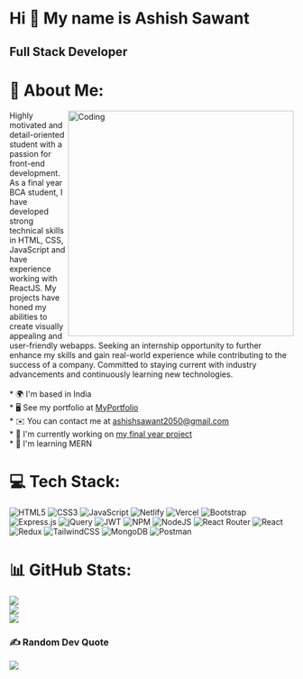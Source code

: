 Hi 👋 My name is Ashish Sawant
==============================

Full Stack Developer
--------------------

# 💫 About Me:

<img align="right" alt="Coding" width="400" src="https://media.tenor.com/UttC4AITYR4AAAAd/full-stack-developer.gif">

Highly motivated and detail-oriented student with a passion for front-end development. As a final year BCA student, I have developed strong technical skills in HTML, CSS, JavaScript and have experience working with ReactJS. My projects have honed my abilities to create visually appealing and user-friendly webapps. Seeking an internship opportunity to further enhance my skills and gain real-world experience while contributing to the success of a company. Committed to staying current with industry advancements and continuously learning new technologies.<br><br>* 🌍  I'm based in India<br>* 🖥️  See my portfolio at [MyPortfolio](http://ashishsawant.netlify.app/)<br>* ✉️  You can contact me at [ashishsawant2050@gmail.com](mailto:ashishsawant2050@gmail.com)<br>* 🚀  I'm currently working on [my final year project](http://tseries.netlify.app/)<br>* 🧠  I'm learning MERN


# 💻 Tech Stack:
![HTML5](https://img.shields.io/badge/html5-%23E34F26.svg?style=for-the-badge&logo=html5&logoColor=white) ![CSS3](https://img.shields.io/badge/css3-%231572B6.svg?style=for-the-badge&logo=css3&logoColor=white) ![JavaScript](https://img.shields.io/badge/javascript-%23323330.svg?style=for-the-badge&logo=javascript&logoColor=%23F7DF1E) ![Netlify](https://img.shields.io/badge/netlify-%23000000.svg?style=for-the-badge&logo=netlify&logoColor=#00C7B7) ![Vercel](https://img.shields.io/badge/vercel-%23000000.svg?style=for-the-badge&logo=vercel&logoColor=white) ![Bootstrap](https://img.shields.io/badge/bootstrap-%23563D7C.svg?style=for-the-badge&logo=bootstrap&logoColor=white) ![Express.js](https://img.shields.io/badge/express.js-%23404d59.svg?style=for-the-badge&logo=express&logoColor=%2361DAFB) ![jQuery](https://img.shields.io/badge/jquery-%230769AD.svg?style=for-the-badge&logo=jquery&logoColor=white) ![JWT](https://img.shields.io/badge/JWT-black?style=for-the-badge&logo=JSON%20web%20tokens) ![NPM](https://img.shields.io/badge/NPM-%23000000.svg?style=for-the-badge&logo=npm&logoColor=white) ![NodeJS](https://img.shields.io/badge/node.js-6DA55F?style=for-the-badge&logo=node.js&logoColor=white) ![React Router](https://img.shields.io/badge/React_Router-CA4245?style=for-the-badge&logo=react-router&logoColor=white) ![React](https://img.shields.io/badge/react-%2320232a.svg?style=for-the-badge&logo=react&logoColor=%2361DAFB) ![Redux](https://img.shields.io/badge/redux-%23593d88.svg?style=for-the-badge&logo=redux&logoColor=white) ![TailwindCSS](https://img.shields.io/badge/tailwindcss-%2338B2AC.svg?style=for-the-badge&logo=tailwind-css&logoColor=white) ![MongoDB](https://img.shields.io/badge/MongoDB-%234ea94b.svg?style=for-the-badge&logo=mongodb&logoColor=white) ![Postman](https://img.shields.io/badge/Postman-FF6C37?style=for-the-badge&logo=postman&logoColor=white)

# 📊 GitHub Stats:
![](https://github-readme-stats.vercel.app/api?username=AshishASawant&theme=dark&hide_border=true&include_all_commits=false&count_private=false)<br/>
![](https://github-readme-streak-stats.herokuapp.com/?user=AshishASawant&theme=dark&hide_border=true)<br/>
![](https://github-readme-stats.vercel.app/api/top-langs/?username=AshishASawant&theme=dark&hide_border=true&include_all_commits=false&count_private=false&layout=compact)

### ✍️ Random Dev Quote
![](https://quotes-github-readme.vercel.app/api?type=horizontal&theme=radical)


